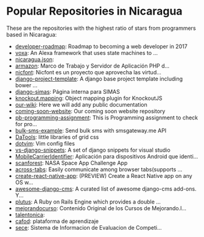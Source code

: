 # Popular Repositories in Nicaragua

These are the repositories with the highest ratio of stars from programmers based in Nicaragua:

- [developer-roadmap](https://github.com/kamranahmedse/developer-roadmap): Roadmap to becoming a web developer in 2017
- [voxa](https://github.com/mediarain/voxa): An Alexa framework that uses state machines to ...
- [nicaragua.json](https://github.com/armonge/nicaragua.json): 
- [armazon](https://github.com/armazon/armazon): Marco de Trabajo y Servidor de Aplicación PHP d...
- [nicfont](https://github.com/byroncorrales/nicfont): Nicfont es un proyecto que aprovecha las virtud...
- [django-project-template](https://github.com/LRPalacios/django-project-template): A django base project template including bower ...
- [django-simas](https://github.com/fitoria/django-simas): Página interna para SIMAS 
- [knockout.mapping](https://github.com/LRPalacios/knockout.mapping): Object mapping plugin for KnockoutJS
- [our-wiki](https://github.com/PinoleroMedia/our-wiki): Here we will add any public documentation
- [coming-soon-website](https://github.com/PinoleroMedia/coming-soon-website): Our coming soon website repository
- [pb-programming-assignment](https://github.com/LRPalacios/pb-programming-assignment): This is Programming assignment to check for pro...
- [bulk-sms-example](https://github.com/ChocoyoLabs/bulk-sms-example): Send bulk sms with smsgateway.me API
- [DaTools](https://github.com/dgaitan/DaTools): little libraries of grid css
- [dotvim](https://github.com/fitoria/dotvim): Vim config files
- [vs-django-snippets](https://github.com/LRPalacios/vs-django-snippets): A set of django snippets for visual studio
- [MobileCarrierIdentifier](https://github.com/altmas5/MobileCarrierIdentifier): Aplicación para dispositivos Android que identi...
- [scanforest](https://github.com/g3ortega/scanforest): NASA Space App Challenge App
- [across-tabs](https://github.com/wingify/across-tabs): Easily communicate among browser tabs(supports ...
- [create-react-native-app](https://github.com/react-community/create-react-native-app): (PREVIEW) Create a React Native app on any OS w...
- [awesome-django-cms](https://github.com/mishbahr/awesome-django-cms): A curated list of awesome django-cms add-ons. Y...
- [plutus](https://github.com/mbulat/plutus): A Ruby on Rails Engine which provides a double ...
- [mejorandocurso](https://github.com/platzi/mejorandocurso): Contenido Original de los Cursos de Mejorando.l...
- [talentonica](https://github.com/NicaDevelopers/talentonica): 
- [cafod](https://github.com/byroncorrales/cafod): plataforma de aprendizaje
- [sece](https://github.com/mamgjigsaw/sece): Sistema de Informacion de Evaluacion de Competi...
